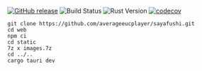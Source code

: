 [![GitHub release](https://img.shields.io/github/v/release/averageeucplayer/sayafushi.svg)](https://github.com/averageeucplayer/sayafushi/releases)
![Build Status](https://github.com/averageeucplayer/sayafushi/actions/workflows/ci.yml/badge.svg)
![Rust Version](https://img.shields.io/badge/rustc-1.89%2B-orange.svg)
[![codecov](https://codecov.io/gh/averageeucplayer/sayafushi/branch/master/graph/badge.svg?token=4C1ZS2QX5E)](https://codecov.io/gh/averageeucplayer/sayafushi)

```
git clone https://github.com/averageeucplayer/sayafushi.git
cd web
npm ci
cd static
7z x images.7z
cd ../..
cargo tauri dev
```